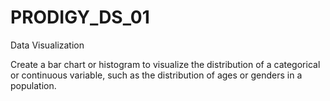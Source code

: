 # PRODIGY_DS_01
Data Visualization



Create a bar chart or histogram to visualize the distribution of a categorical or continuous variable, such as the distribution of ages or genders in a population.

